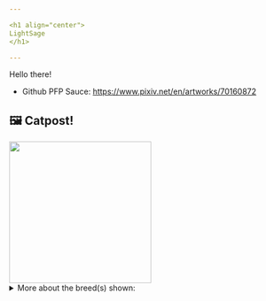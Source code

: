 ```yaml
---

<h1 align="center">
LightSage
</h1>

---
```


Hello there!


- Github PFP Sauce: https://www.pixiv.net/en/artworks/70160872


## 🖼️ Catpost!

<sub>
    <img src="https://cdn2.thecatapi.com/images/JFPROfGtQ.jpg" height="256">
</sub>


<details>
<summary>More about the breed(s) shown:</summary>

Breed: American Shorthair

Description: The American Shorthair is known for its longevity, robust health, good looks, sweet personality, and amiability with children, dogs, and other pets.

Links:
<ul>
  <li>CFA http://cfa.org/Breeds/BreedsAB/AmericanShorthair.aspx</li>
  <li>Wikipedia https://en.wikipedia.org/wiki/American_Shorthair</li>
</ul> 

</details>
